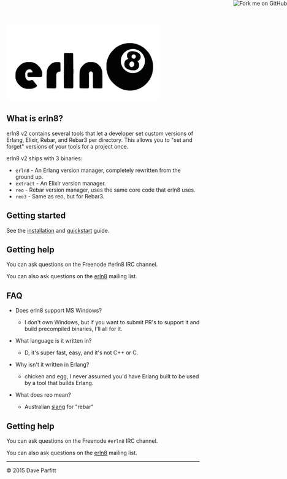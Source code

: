 <a href="https://github.com/erln8/erln8"><img style="position: absolute; top: 0; right: 0; border: 0;" src="https://camo.githubusercontent.com/365986a132ccd6a44c23a9169022c0b5c890c387/68747470733a2f2f73332e616d617a6f6e6177732e636f6d2f6769746875622f726962626f6e732f666f726b6d655f72696768745f7265645f6161303030302e706e67" alt="Fork me on GitHub" data-canonical-src="https://s3.amazonaws.com/github/ribbons/forkme_right_red_aa0000.png"></a>

![erln8 logo](img/erln8.png)



## What is erln8?

erln8 v2 contains several tools that let a developer set custom versions of Erlang, Elixir, Rebar, and Rebar3 per directory. This allows you to "set and forget" versions of your tools for a project once.

erln8 v2 ships with 3 binaries:

- `erln8` - An Erlang version manager, completely rewritten from the ground up.
- `extract` - An Elixir version manager.
- `reo` - Rebar version manager, uses the same core code that erln8 uses.
- `reo3` - Same as reo, but for Rebar3.



## Getting started

See the [installation](installation.md) and [quickstart](quickstart.md) guide.


## Getting help

You can ask questions on the Freenode #erln8 IRC channel.

You can also ask questions on the [erln8](https://groups.google.com/forum/?hl=en#!forum/erln8) mailing list.


## FAQ

- Does erln8 support MS Windows?
	- I don't own Windows, but if you want to submit PR's to support it and build precompiled binaries, I'll all for it.

- What language is it written in?
	- D, it's super fast, easy, and it's not C++ or C.

- Why isn't it written in Erlang?
	- chicken and egg, I never assumed you'd have Erlang built to be used by a tool that builds Erlang.

- What does reo mean?
	- Australian [slang](https://en.wikipedia.org/wiki/Rebar) for "rebar"



## Getting help

You can ask questions on the Freenode `#erln8` IRC channel.

You can also ask questions on the [erln8](https://groups.google.com/forum/?hl=en#!forum/erln8) mailing list.


---

© 2015 Dave Parfitt




